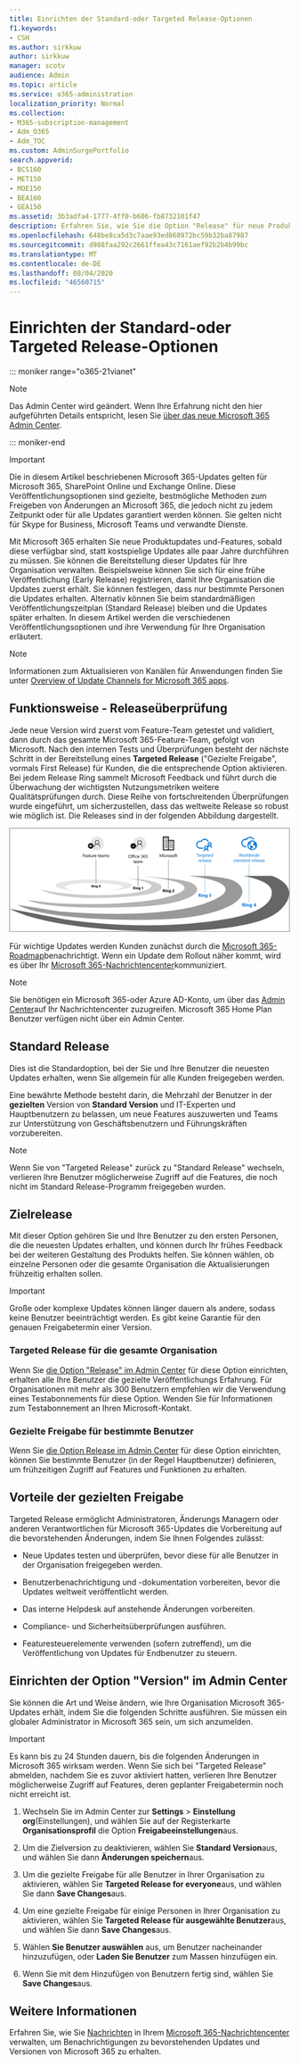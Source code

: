 ```yaml
---
title: Einrichten der Standard-oder Targeted Release-Optionen
f1.keywords:
- CSH
ms.author: sirkkuw
author: sirkkuw
manager: scotv
audience: Admin
ms.topic: article
ms.service: o365-administration
localization_priority: Normal
ms.collection:
- M365-subscription-management
- Adm_O365
- Adm_TOC
ms.custom: AdminSurgePortfolio
search.appverid:
- BCS160
- MET150
- MOE150
- BEA160
- GEA150
ms.assetid: 3b3adfa4-1777-4ff0-b606-fb8732101f47
description: Erfahren Sie, wie Sie die Option "Release" für neue Produkt-und Funktionsupdates im Microsoft 365 Admin Center einrichten.
ms.openlocfilehash: 648be8ca5d3c7aae93ed868972bc59b32ba87987
ms.sourcegitcommit: d988faa292c2661ffea43c7161aef92b2b4b99bc
ms.translationtype: MT
ms.contentlocale: de-DE
ms.lasthandoff: 08/04/2020
ms.locfileid: "46560715"
---
```

# <a name="set-up-the-standard-or-targeted-release-options"></a>Einrichten der Standard-oder Targeted Release-Optionen

::: moniker range="o365-21vianet"

> [!NOTE]
> Das Admin Center wird geändert. Wenn Ihre Erfahrung nicht den hier aufgeführten Details entspricht, lesen Sie [über das neue Microsoft 365 Admin Center](https://docs.microsoft.com/microsoft-365/admin/microsoft-365-admin-center-preview?view=o365-21vianet).

::: moniker-end

> [!IMPORTANT]
> Die in diesem Artikel beschriebenen Microsoft 365-Updates gelten für Microsoft 365, SharePoint Online und Exchange Online. Diese Veröffentlichungsoptionen sind gezielte, bestmögliche Methoden zum Freigeben von Änderungen an Microsoft 365, die jedoch nicht zu jedem Zeitpunkt oder für alle Updates garantiert werden können. Sie gelten nicht für Skype for Business, Microsoft Teams und verwandte Dienste.

Mit Microsoft 365 erhalten Sie neue Produktupdates und-Features, sobald diese verfügbar sind, statt kostspielige Updates alle paar Jahre durchführen zu müssen. Sie können die Bereitstellung dieser Updates für Ihre Organisation verwalten. Beispielsweise können Sie sich für eine frühe Veröffentlichung (Early Release) registrieren, damit Ihre Organisation die Updates zuerst erhält. Sie können festlegen, dass nur bestimmte Personen die Updates erhalten. Alternativ können Sie beim standardmäßigen Veröffentlichungszeitplan (Standard Release) bleiben und die Updates später erhalten. In diesem Artikel werden die verschiedenen Veröffentlichungsoptionen und ihre Verwendung für Ihre Organisation erläutert.

> [!NOTE]
> Informationen zum Aktualisieren von Kanälen für Anwendungen finden Sie unter [Overview of Update Channels for Microsoft 365 apps](https://docs.microsoft.com/deployoffice/overview-update-channels). 
  
## <a name="how-it-works---release-validation"></a>Funktionsweise - Releaseüberprüfung

Jede neue Version wird zuerst vom Feature-Team getestet und validiert, dann durch das gesamte Microsoft 365-Feature-Team, gefolgt von Microsoft. Nach den internen Tests und Überprüfungen besteht der nächste Schritt in der Bereitstellung eines **Targeted Release** ("Gezielte Freigabe", vormals First Release) für Kunden, die die entsprechende Option aktivieren. Bei jedem Release Ring sammelt Microsoft Feedback und führt durch die Überwachung der wichtigsten Nutzungsmetriken weitere Qualitätsprüfungen durch. Diese Reihe von fortschreitenden Überprüfungen wurde eingeführt, um sicherzustellen, dass das weltweite Release so robust wie möglich ist. Die Releases sind in der folgenden Abbildung dargestellt. 
  
![Release-Überprüfungs Ringe für Microsoft 365](../../media/73611ed3-2d8c-4e7b-8074-9f03b239f9ed.png)
  
Für wichtige Updates werden Kunden zunächst durch die [Microsoft 365-Roadmap](https://products.office.com/business/office-365-roadmap)benachrichtigt. Wenn ein Update dem Rollout näher kommt, wird es über Ihr [Microsoft 365-Nachrichtencenter](https://admin.microsoft.com/Adminportal/Home?source=applauncher#/MessageCenter)kommuniziert.

> [!NOTE]
> Sie benötigen ein Microsoft 365-oder Azure AD-Konto, um über das [Admin Center](https://docs.microsoft.com/office365/admin/admin-overview/about-the-admin-center)auf Ihr Nachrichtencenter zuzugreifen. Microsoft 365 Home Plan Benutzer verfügen nicht über ein Admin Center.


## <a name="standard-release"></a>Standard Release

Dies ist die Standardoption, bei der Sie und Ihre Benutzer die neuesten Updates erhalten, wenn Sie allgemein für alle Kunden freigegeben werden.
  
Eine bewährte Methode besteht darin, die Mehrzahl der Benutzer in der **gezielten** Version von **Standard Version** und IT-Experten und Hauptbenutzern zu belassen, um neue Features auszuwerten und Teams zur Unterstützung von Geschäftsbenutzern und Führungskräften vorzubereiten. 
  
> [!NOTE]
> Wenn Sie von "Targeted Release" zurück zu "Standard Release" wechseln, verlieren Ihre Benutzer möglicherweise Zugriff auf die Features, die noch nicht im Standard Release-Programm freigegeben wurden. 
  
## <a name="targeted-release"></a>Zielrelease

Mit dieser Option gehören Sie und Ihre Benutzer zu den ersten Personen, die die neuesten Updates erhalten, und können durch Ihr frühes Feedback bei der weiteren Gestaltung des Produkts helfen. Sie können wählen, ob einzelne Personen oder die gesamte Organisation die Aktualisierungen frühzeitig erhalten sollen.
  
> [!IMPORTANT]
> Große oder komplexe Updates können länger dauern als andere, sodass keine Benutzer beeinträchtigt werden. Es gibt keine Garantie für den genauen Freigabetermin einer Version. 
  
### <a name="targeted-release-for-entire-organization"></a>Targeted Release für die gesamte Organisation

Wenn Sie [die Option "Release" im Admin Center](#set-up-the-release-option-in-the-admin-center) für diese Option einrichten, erhalten alle Ihre Benutzer die gezielte Veröffentlichungs Erfahrung. Für Organisationen mit mehr als 300 Benutzern empfehlen wir die Verwendung eines Testabonnements für diese Option. Wenden Sie für Informationen zum Testabonnement an Ihren Microsoft-Kontakt. 
  
### <a name="targeted-release-for-selected-users"></a>Gezielte Freigabe für bestimmte Benutzer

Wenn Sie [die Option Release im Admin Center](#set-up-the-release-option-in-the-admin-center) für diese Option einrichten, können Sie bestimmte Benutzer (in der Regel Hauptbenutzer) definieren, um frühzeitigen Zugriff auf Features und Funktionen zu erhalten. 
  
## <a name="benefits-of-targeted-release"></a>Vorteile der gezielten Freigabe

Targeted Release ermöglicht Administratoren, Änderungs Managern oder anderen Verantwortlichen für Microsoft 365-Updates die Vorbereitung auf die bevorstehenden Änderungen, indem Sie Ihnen Folgendes zulässt:
  
- Neue Updates testen und überprüfen, bevor diese für alle Benutzer in der Organisation freigegeben werden.
    
- Benutzerbenachrichtigung und -dokumentation vorbereiten, bevor die Updates weltweit veröffentlicht werden.
    
- Das interne Helpdesk auf anstehende Änderungen vorbereiten.
    
- Compliance- und Sicherheitsüberprüfungen ausführen.
    
- Featuresteuerelemente verwenden (sofern zutreffend), um die Veröffentlichung von Updates für Endbenutzer zu steuern.
    
## <a name="set-up-the-release-option-in-the-admin-center"></a>Einrichten der Option "Version" im Admin Center

Sie können die Art und Weise ändern, wie Ihre Organisation Microsoft 365-Updates erhält, indem Sie die folgenden Schritte ausführen. Sie müssen ein globaler Administrator in Microsoft 365 sein, um sich anzumelden.
  
> [!IMPORTANT]
> Es kann bis zu 24 Stunden dauern, bis die folgenden Änderungen in Microsoft 365 wirksam werden. Wenn Sie sich bei "Targeted Release" abmelden, nachdem Sie es zuvor aktiviert hatten, verlieren Ihre Benutzer möglicherweise Zugriff auf Features, deren geplanter Freigabetermin noch nicht erreicht ist. 
  
1. Wechseln Sie im Admin Center zur **Settings**  >  **Einstellung org**(Einstellungen), und wählen Sie auf der Registerkarte **Organisationsprofil** die Option **Freigabeeinstellungen**aus.

5. Um die Zielversion zu deaktivieren, wählen Sie **Standard Version**aus, und wählen Sie dann **Änderungen speichern**aus. 
    
6. Um die gezielte Freigabe für alle Benutzer in Ihrer Organisation zu aktivieren, wählen Sie **Targeted Release for everyone**aus, und wählen Sie dann **Save Changes**aus. 
    
7. Um eine gezielte Freigabe für einige Personen in Ihrer Organisation zu aktivieren, wählen Sie **Targeted Release für ausgewählte Benutzer**aus, und wählen Sie dann **Save Changes**aus. 
    
8. Wählen **Sie Benutzer auswählen** aus, um Benutzer nacheinander hinzuzufügen, oder **Laden Sie Benutzer** zum Massen hinzufügen ein.
    
9. Wenn Sie mit dem Hinzufügen von Benutzern fertig sind, wählen Sie **Save Changes**aus.


  
## <a name="learn-more"></a>Weitere Informationen

Erfahren Sie, wie Sie [Nachrichten](https://docs.microsoft.com/office365/admin/manage/message-center) in Ihrem [Microsoft 365-Nachrichtencenter](https://admin.microsoft.com/Adminportal/Home?source=applauncher#/MessageCenter) verwalten, um Benachrichtigungen zu bevorstehenden Updates und Versionen von Microsoft 365 zu erhalten.
